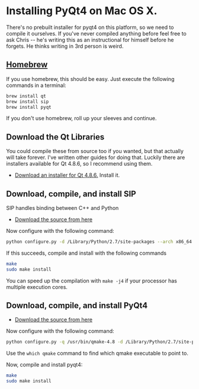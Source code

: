 # Installing PyQt4 on Mac OS X.
There's no prebuilt installer for pyqt4 on this platform, so we need to compile it ourselves.
If you've never compiled anything before feel free to ask Chris -- he's writing this as an instructional for himself before he forgets.  He thinks writing in 3rd person is weird.

## [Homebrew](http://brew.sh/)
If you use homebrew, this should be easy. Just execute the following commands in a terminal:
```bash
brew install qt
brew install sip
brew install pyqt
```

If you don't use homebrew, roll up your sleeves and continue.

## Download the Qt Libraries
You could compile these from source too if you wanted, but that actually will take forever. I've written other guides for doing that. Luckily there are installers available for Qt 4.8.6, so I recommend using them.
* [Download an installer for Qt 4.8.6.](https://download.qt.io/archive/qt/4.8/4.8.6/) Install it.

## Download, compile, and install SIP
SIP handles binding between C++ and Python
* [Download the source from here](http://www.riverbankcomputing.com/software/sip/download)

Now configure with the following command:
```bash
python configure.py -d /Library/Python/2.7/site-packages --arch x86_64
```

If this succeeds, compile and install with the following commands
```bash
make
sudo make install
```

You can speed up the compilation with `make -j4` if your processor has multiple execution cores.

## Download, compile, and install PyQt4
* [Download the source from here](http://www.riverbankcomputing.co.uk/software/pyqt/download)

Now configure with the following command:
```bash
python configure.py -q /usr/bin/qmake-4.8 -d /Library/Python/2.7/site-packages/ --use-arch x86_64
```
Use the `which qmake` command to find which qmake executable to point to.

Now, compile and install pyqt4:
```bash
make
sudo make install
```
